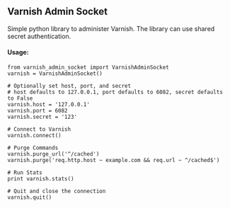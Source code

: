 ## Varnish Admin Socket

Simple python library to administer Varnish. The library can use shared secret authentication.

#### Usage:

    from varnish_admin_socket import VarnishAdminSocket
    varnish = VarnishAdminSocket()
    
    # Optionally set host, port, and secret
    # host defaults to 127.0.0.1, port defaults to 6082, secret defaults to False
    varnish.host = '127.0.0.1'
    varnish.port = 6082
    varnish.secret = '123'

    # Connect to Varnish
    varnish.connect()
    
    # Purge Commands
    varnish.purge_url('^/cached')
    varnish.purge('req.http.host ~ example.com && req.url ~ ^/cached$')

    # Run Stats
    print varnish.stats()
    
    # Quit and close the connection
    varnish.quit()
